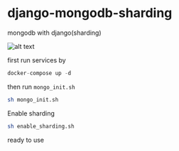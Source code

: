 # django-mongodb-sharding
mongodb with django(sharding)

![alt text](https://github.com/minhhungit/mongodb-cluster-docker-compose/blob/master/images/sharding-and-replica-sets.png)

first run services by

```python
docker-compose up -d
```
then run `mongo_init.sh`

```bash
sh mongo_init.sh
```
Enable sharding 

```bash
sh enable_sharding.sh
```
ready to use
